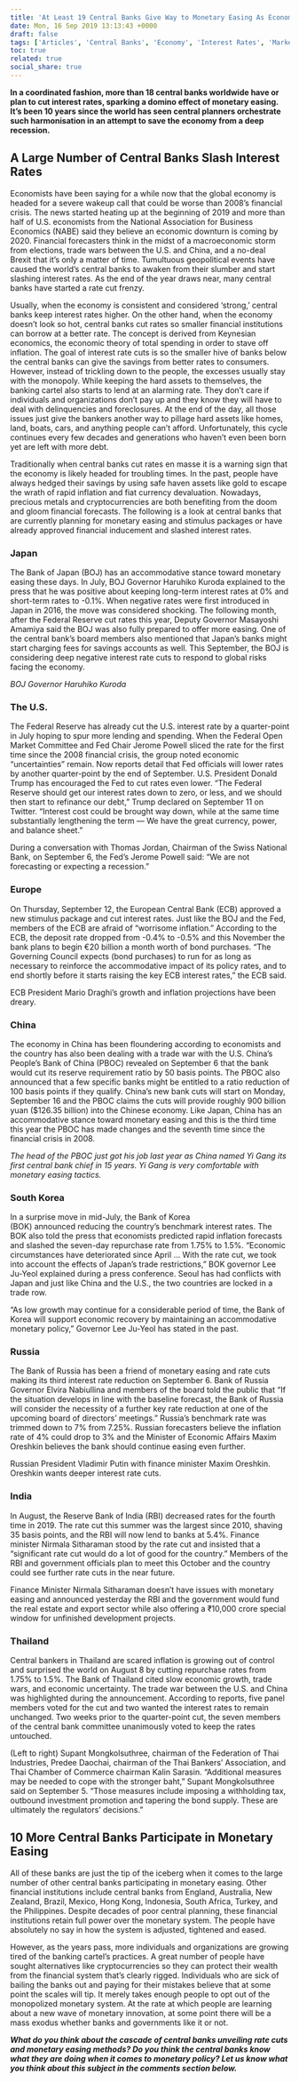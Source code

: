 ```yaml
---
title: 'At Least 19 Central Banks Give Way to Monetary Easing As Economy Slows'
date: Mon, 16 Sep 2019 13:13:43 +0000
draft: false
tags: ['Articles', 'Central Banks', 'Economy', 'Interest Rates', 'Markets', 'Monetary', 'News', 'Transactions', 'trickle down', 'Unit Trade', 'Vendors']
toc: true
related: true
social_share: true
---
```


**In a coordinated fashion, more than 18 central banks worldwide have or plan to cut interest rates, sparking a domino effect of monetary easing. It’s been 10 years since the world has seen central planners orchestrate such harmonisation in an attempt to save the economy from a deep recession.**

A Large Number of Central Banks Slash Interest Rates
----------------------------------------------------

Economists have been saying for a while now that the global economy is headed for a severe wakeup call that could be worse than 2008’s financial crisis. The news started heating up at the beginning of 2019 and more than half of U.S. economists from the National Association for Business Economics (NABE) said they believe an economic downturn is coming by 2020. Financial forecasters think in the midst of a macroeconomic storm from elections, trade wars between the U.S. and China, and a no-deal Brexit that it’s only a matter of time. Tumultuous geopolitical events have caused the world’s central banks to awaken from their slumber and start slashing interest rates. As the end of the year draws near, many central banks have started a rate cut frenzy.

Usually, when the economy is consistent and considered ‘strong,’ central banks keep interest rates higher. On the other hand, when the economy doesn’t look so hot, central banks cut rates so smaller financial institutions can borrow at a better rate. The concept is derived from Keynesian economics, the economic theory of total spending in order to stave off inflation. The goal of interest rate cuts is so the smaller hive of banks below the central banks can give the savings from better rates to consumers. However, instead of trickling down to the people, the excesses usually stay with the monopoly. While keeping the hard assets to themselves, the banking cartel also starts to lend at an alarming rate. They don’t care if individuals and organizations don’t pay up and they know they will have to deal with delinquencies and foreclosures. At the end of the day, all those issues just give the bankers another way to pillage hard assets like homes, land, boats, cars, and anything people can’t afford. Unfortunately, this cycle continues every few decades and generations who haven’t even been born yet are left with more debt.


Traditionally when central banks cut rates en masse it is a warning sign that the economy is likely headed for troubling times. In the past, people have always hedged their savings by using safe haven assets like gold to escape the wrath of rapid inflation and fiat currency devaluation. Nowadays, precious metals and cryptocurrencies are both benefiting from the doom and gloom financial forecasts. The following is a look at central banks that are currently planning for monetary easing and stimulus packages or have already approved financial inducement and slashed interest rates.

### Japan

The Bank of Japan (BOJ) has an accommodative stance toward monetary easing these days. In July, BOJ Governor Haruhiko Kuroda explained to the press that he was positive about keeping long-term interest rates at 0% and short-term rates to -0.1%. When negative rates were first introduced in Japan in 2016, the move was considered shocking. The following month, after the Federal Reserve cut rates this year, Deputy Governor Masayoshi Amamiya said the BOJ was also fully prepared to offer more easing. One of the central bank’s board members also mentioned that Japan’s banks might start charging fees for savings accounts as well. This September, the BOJ is considering deep negative interest rate cuts to respond to global risks facing the economy.


_BOJ Governor Haruhiko Kuroda_

### The U.S.

The Federal Reserve has already cut the U.S. interest rate by a quarter-point in July hoping to spur more lending and spending. When the Federal Open Market Committee and Fed Chair Jerome Powell sliced the rate for the first time since the 2008 financial crisis, the group noted economic “uncertainties” remain. Now reports detail that Fed officials will lower rates by another quarter-point by the end of September. U.S. President Donald Trump has encouraged the Fed to cut rates even lower. “The Federal Reserve should get our interest rates down to zero, or less, and we should then start to refinance our debt,” Trump declared on September 11 on Twitter. “Interest cost could be brought way down, while at the same time substantially lengthening the term — We have the great currency, power, and balance sheet.”


During a conversation with Thomas Jordan, Chairman of the Swiss National Bank, on September 6, the Fed’s Jerome Powell said: “We are not forecasting or expecting a recession.”

### Europe

On Thursday, September 12, the European Central Bank (ECB) approved a new stimulus package and cut interest rates. Just like the BOJ and the Fed, members of the ECB are afraid of “worrisome inflation.” According to the ECB, the deposit rate dropped from -0.4% to -0.5% and this November the bank plans to begin €20 billion a month worth of bond purchases. “The Governing Council expects (bond purchases) to run for as long as necessary to reinforce the accommodative impact of its policy rates, and to end shortly before it starts raising the key ECB interest rates,” the ECB said.


ECB President Mario Draghi’s growth and inflation projections have been dreary.

### China

The economy in China has been floundering according to economists and the country has also been dealing with a trade war with the U.S. China’s People’s Bank of China (PBOC) revealed on September 6 that the bank would cut its reserve requirement ratio by 50 basis points. The PBOC also announced that a few specific banks might be entitled to a ratio reduction of 100 basis points if they qualify. China’s new bank cuts will start on Monday, September 16 and the PBOC claims the cuts will provide roughly 900 billion yuan ($126.35 billion) into the Chinese economy. Like Japan, China has an accommodative stance toward monetary easing and this is the third time this year the PBOC has made changes and the seventh time since the financial crisis in 2008.


_The head of the PBOC just got his job last year as China named Yi Gang its first central bank chief in 15 years. Yi Gang is very comfortable with monetary easing tactics._

### South Korea

In a surprise move in mid-July, the Bank of Korea (BOK) announced reducing the country’s benchmark interest rates. The BOK also told the press that economists predicted rapid inflation forecasts and slashed the seven-day repurchase rate from 1.75% to 1.5%. “Economic circumstances have deteriorated since April … With the rate cut, we took into account the effects of Japan’s trade restrictions,” BOK governor Lee Ju-Yeol explained during a press conference. Seoul has had conflicts with Japan and just like China and the U.S., the two countries are locked in a trade row.


“As low growth may continue for a considerable period of time, the Bank of Korea will support economic recovery by maintaining an accommodative monetary policy,” Governor Lee Ju-Yeol has stated in the past.

### Russia

The Bank of Russia has been a friend of monetary easing and rate cuts making its third interest rate reduction on September 6. Bank of Russia Governor Elvira Nabiullina and members of the board told the public that “If the situation develops in line with the baseline forecast, the Bank of Russia will consider the necessity of a further key rate reduction at one of the upcoming board of directors’ meetings.” Russia’s benchmark rate was trimmed down to 7% from 7.25%. Russian forecasters believe the inflation rate of 4% could drop to 3% and the Minister of Economic Affairs Maxim Oreshkin believes the bank should continue easing even further.


Russian President Vladimir Putin with finance minister Maxim Oreshkin. Oreshkin wants deeper interest rate cuts.

### India

In August, the Reserve Bank of India (RBI) decreased rates for the fourth time in 2019. The rate cut this summer was the largest since 2010, shaving 35 basis points, and the RBI will now lend to banks at 5.4%. Finance minister Nirmala Sitharaman stood by the rate cut and insisted that a “significant rate cut would do a lot of good for the country.” Members of the RBI and government officials plan to meet this October and the country could see further rate cuts in the near future.

Finance Minister Nirmala Sitharaman doesn’t have issues with monetary easing and announced yesterday the RBI and the government would fund the real estate and export sector while also offering a ₹10,000 crore special window for unfinished development projects.

### Thailand

Central bankers in Thailand are scared inflation is growing out of control and surprised the world on August 8 by cutting repurchase rates from 1.75% to 1.5%. The Bank of Thailand cited slow economic growth, trade wars, and economic uncertainty. The trade war between the U.S. and China was highlighted during the announcement. According to reports, five panel members voted for the cut and two wanted the interest rates to remain unchanged. Two weeks prior to the quarter-point cut, the seven members of the central bank committee unanimously voted to keep the rates untouched.


(Left to right) Supant Mongkolsuthree, chairman of the Federation of Thai Industries, Predee Daochai, chairman of the Thai Bankers’ Association, and Thai Chamber of Commerce chairman Kalin Sarasin. “Additional measures may be needed to cope with the stronger baht,” Supant Mongkolsuthree said on September 5. “Those measures include imposing a withholding tax, outbound investment promotion and tapering the bond supply. These are ultimately the regulators’ decisions.”

10 More Central Banks Participate in Monetary Easing
----------------------------------------------------

All of these banks are just the tip of the iceberg when it comes to the large number of other central banks participating in monetary easing. Other financial institutions include central banks from England, Australia, New Zealand, Brazil, Mexico, Hong Kong, Indonesia, South Africa, Turkey, and the Philippines. Despite decades of poor central planning, these financial institutions retain full power over the monetary system. The people have absolutely no say in how the system is adjusted, tightened and eased.

However, as the years pass, more individuals and organizations are growing tired of the banking cartel’s practices. A great number of people have sought alternatives like cryptocurrencies so they can protect their wealth from the financial system that’s clearly rigged. Individuals who are sick of bailing the banks out and paying for their mistakes believe that at some point the scales will tip. It merely takes enough people to opt out of the monopolized monetary system. At the rate at which people are learning about a new wave of monetary innovation, at some point there will be a mass exodus whether banks and governments like it or not.

_**What do you think about the cascade of central banks unveiling rate cuts and monetary easing methods? Do you think the central banks know what they are doing when it comes to monetary policy? Let us know what you think about this subject in the comments section below.**_